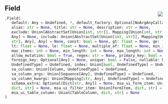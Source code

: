 #



## Field
<p align="right" style="margin-top:-20px;margin-bottom:-15px;"><a href="https://github.com/swelcker/U2D_MSA_SDK/tree/0.0.7/u2d_msa_sdk/admin/utils/fields.py/#L11"><img src="https://img.shields.io/badge/-source-cccccc?style=flat&logo=github"></a></p>

```python
.Field(
   default: Any = Undefined, *, default_factory: Optional[NoArgAnyCallable] = None,
   alias: str = None, title: str = None, description: str = None,
   exclude: Union[AbstractSet[Union[int, str]], Mapping[Union[int, str], Any],
   Any] = None, include: Union[AbstractSet[Union[int, str]], Mapping[Union[int,
   str], Any], Any] = None, const: bool = None, gt: float = None, ge: float = None,
   lt: float = None, le: float = None, multiple_of: float = None, min_items: int = None,
   max_items: int = None, min_length: int = None, max_length: int = None,
   allow_mutation: bool = True, regex: str = None, primary_key: bool = False,
   foreign_key: Optional[Any] = None, unique: bool = False, nullable: Union[bool,
   UndefinedType] = Undefined, index: Union[bool, UndefinedType] = Undefined,
   sa_column: Union[Column, UndefinedType] = Undefined,
   sa_column_args: Union[Sequence[Any], UndefinedType] = Undefined,
   sa_column_kwargs: Union[Mapping[str, Any], UndefinedType] = Undefined,
   schema_extra: Optional[Dict[str, Any]] = None, msa_ui_form_item: Union[FormItem,
   dict, str] = None, msa_ui_filter_item: Union[FormItem, dict, str] = None,
   msa_ui_table_column: Union[TableColumn, dict, str] = None
)
```

